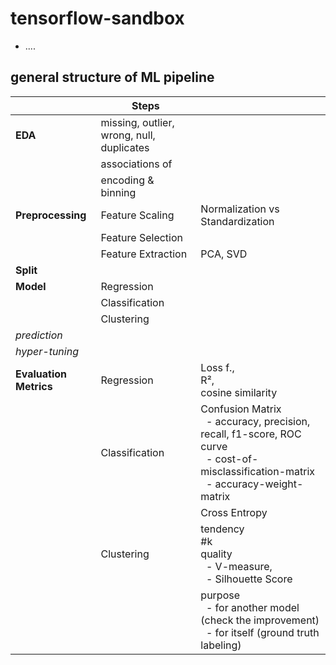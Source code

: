 # tensorflow-sandbox

- ....


## general structure of ML pipeline

|                        | **Steps**                                 |                                                                                                                                                                     |
|------------------------|-------------------------------------------|---------------------------------------------------------------------------------------------------------------------------------------------------------------------| 
| **EDA**                | missing, outlier, wrong, null, duplicates |                                                                                                                                                                     | 
|                        | associations of                           |                                                                                                                                                                     | 
|                        | encoding & binning                        |                                                                                                                                                                     | 
| **Preprocessing**      | Feature Scaling                           | Normalization vs Standardization                                                                                                                                    |
|                        | Feature Selection                         |                                                                                                                                                                     |
|                        | Feature Extraction                        | PCA, SVD                                                                                                                                                            |
| **Split**              |                                           |                                                                                                                                                                     |
| **Model**              | Regression                                |                                                                                                                                                                     |     
|                        | Classification                            |                                                                                                                                                                     |    
|                        | Clustering                                |                                                                                                                                                                     |     
| _prediction_           |                                           |                                                                                                                                                                     |
| _hyper-tuning_         |                                           |                                                                                                                                                                     |
| **Evaluation Metrics** | Regression                                | Loss f., <br/>R², <br/>cosine similarity                                                                                                                            |
|                        | Classification                            | Confusion Matrix <br/>&nbsp; - accuracy, precision, recall, f1-score, ROC curve <br/>&nbsp; - cost-of-misclassification-matrix <br/>&nbsp; - accuracy-weight-matrix | 
|                        |                                           | Cross Entropy                                                                                                                                                       |
|                        | Clustering                                | tendency <br/>#k <br/> quality <br/>&nbsp; - V-measure, <br/>&nbsp; - Silhouette Score                                                                              |
|                        |                                           | purpose <br/>&nbsp; - for another model (check the improvement) <br/>&nbsp; - for itself (ground truth labeling)                                                    |

